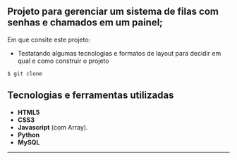 ## Projeto para gerenciar um sistema de filas com senhas e chamados em um painel;

Em que consite este projeto:

- Testatando algumas tecnologias e formatos de layout para decidir em qual e como construir o projeto
```
$ git clone 
```

## Tecnologias e ferramentas utilizadas
- **HTML5**
- **CSS3**
- **Javascript** (com Array).
- **Python**
- **MySQL**
---

